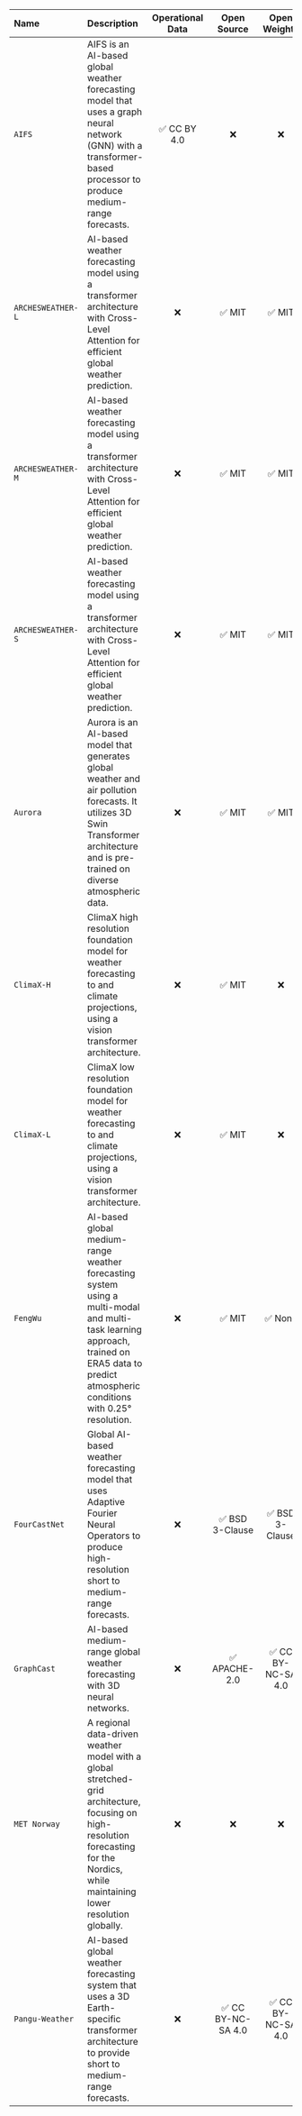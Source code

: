 | Name | Description | Operational Data | Open Source | Open Weights | Links |
| :--- | :--- | :---: | :---: | :---: | :---: |
|`AIFS`|AIFS is an AI-based global weather forecasting model that uses a graph neural network (GNN) with a transformer-based processor to produce medium-range forecasts.|✅ CC BY 4.0|❌|❌|[[paper]](https://arxiv.org/abs/2406.01465), [[website]](https://www.ecmwf.int/en/forecasts/dataset/aifs-machine-learning-data)|
|`ARCHESWEATHER-L`|AI-based weather forecasting model using a transformer architecture with Cross-Level Attention for efficient global weather prediction.|❌|✅ MIT|✅ MIT|[[code]](https://github.com/gcouairon/ArchesWeather), [[paper]](https://arxiv.org/abs/2405.14527), [[website]](https://www.ecmwf.int/en/forecasts/dataset/aifs-machine-learning-data)|
|`ARCHESWEATHER-M`|AI-based weather forecasting model using a transformer architecture with Cross-Level Attention for efficient global weather prediction.|❌|✅ MIT|✅ MIT|[[code]](https://github.com/gcouairon/ArchesWeather), [[paper]](https://arxiv.org/abs/2405.14527), [[website]](https://www.ecmwf.int/en/forecasts/dataset/aifs-machine-learning-data)|
|`ARCHESWEATHER-S`|AI-based weather forecasting model using a transformer architecture with Cross-Level Attention for efficient global weather prediction.|❌|✅ MIT|✅ MIT|[[code]](https://github.com/gcouairon/ArchesWeather), [[paper]](https://arxiv.org/abs/2405.14527), [[website]](https://www.ecmwf.int/en/forecasts/dataset/aifs-machine-learning-data)|
|`Aurora`|Aurora is an AI-based model that generates global weather and air pollution forecasts. It utilizes 3D Swin Transformer architecture and is pre-trained on diverse atmospheric data.|❌|✅ MIT|✅ MIT|[[code]](https://github.com/microsoft/aurora), [[paper]](https://arxiv.org/abs/2405.13063), [[docs]](https://microsoft.github.io/aurora/intro.html), [[pypi]](https://pypi.org/project/microsoft-aurora/)|
|`ClimaX-H`|ClimaX high resolution foundation model for weather forecasting to and climate projections, using a vision transformer architecture.|❌|✅ MIT|❌|[[code]](https://github.com/microsoft/ClimaX), [[paper]](https://arxiv.org/abs/2301.10343), [[docs]](https://microsoft.github.io/climax/intro.html)|
|`ClimaX-L`|ClimaX low resolution foundation model for weather forecasting to and climate projections, using a vision transformer architecture.|❌|✅ MIT|❌|[[code]](https://github.com/microsoft/ClimaX), [[paper]](https://arxiv.org/abs/2301.10343), [[docs]](https://microsoft.github.io/climax/intro.html)|
|`FengWu`|AI-based global medium-range weather forecasting system using a multi-modal and multi-task learning approach, trained on ERA5 data to predict atmospheric conditions with 0.25° resolution.|❌|✅ MIT|✅ None|[[code]](https://github.com/OpenEarthLab/FengWu), [[paper]](https://arxiv.org/abs/2304.02948)|
|`FourCastNet`|Global AI-based weather forecasting model that uses Adaptive Fourier Neural Operators to produce high-resolution short to medium-range forecasts.|❌|✅ BSD 3-Clause|✅ BSD 3-Clause|[[code]](https://github.com/NVlabs/FourCastNet), [[paper]](https://arxiv.org/abs/2202.11214)|
|`GraphCast`|AI-based medium-range global weather forecasting with 3D neural networks.|❌|✅ APACHE-2.0|✅ CC BY-NC-SA 4.0|[[code]](https://github.com/deepmind/graphcast), [[paper]](https://arxiv.org/abs/2212.12794), [[blog]](https://deepmind.google/discover/blog/graphcast-ai-model-for-faster-and-more-accurate-global-weather-forecasting/)|
|`MET Norway`|A regional data-driven weather model with a global stretched-grid architecture, focusing on high-resolution forecasting for the Nordics, while maintaining lower resolution globally.|❌|❌|❌|[[paper]](https://arxiv.org/abs/2409.02891)|
|`Pangu-Weather`|AI-based global weather forecasting system that uses a 3D Earth-specific transformer architecture to provide short to medium-range forecasts.|❌|✅ CC BY-NC-SA 4.0|✅ CC BY-NC-SA 4.0|[[code]](https://github.com/198808xc/Pangu-Weather), [[paper]](https://arxiv.org/abs/2211.02556)|